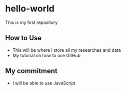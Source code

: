 # hello-world
This is my first repository

## How to Use
- This will be where I store all my researches and data
- My tutorial on how to use GitHub

## My commitment
- I will be able to use JavaScript
